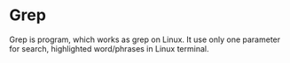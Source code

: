 # Grep
Grep is program, which works as grep on Linux.
It use only one parameter for search, highlighted word/phrases in Linux terminal.
